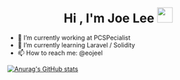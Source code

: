 <h1 align="center"><b>Hi , I'm Joe Lee </b><img src="https://media.giphy.com/media/hvRJCLFzcasrR4ia7z/giphy.gif" width="35"></h1>

- 🔭 I’m currently working at PCSPecialist
- 🌱 I’m currently learning Laravel / Solidity
- 📫 How to reach me: @eojeel

[![Anurag's GitHub stats](https://github-readme-stats.vercel.app/api?username=eojeel)](https://github.com/anuraghazra/github-readme-stats)

